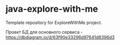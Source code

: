 # java-explore-with-me

Template repository for ExploreWithMe project.

 Проект БД для основного сервиса - https://dbdiagram.io/d/63f90e33296d97641d8396d3
